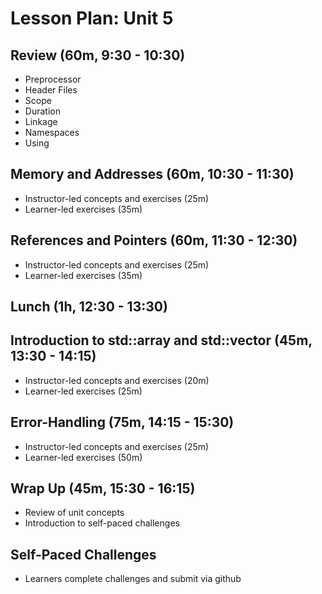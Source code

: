# Lesson Plan: Unit 5

## Review (60m, 9:30 - 10:30)
- Preprocessor
- Header Files
- Scope
- Duration
- Linkage
- Namespaces
- Using

## Memory and Addresses (60m, 10:30 - 11:30)
- Instructor-led concepts and exercises (25m)
- Learner-led exercises (35m)

## References and Pointers (60m, 11:30 - 12:30)
- Instructor-led concepts and exercises (25m)
- Learner-led exercises (35m)

## Lunch (1h, 12:30 - 13:30)

## Introduction to std::array and std::vector (45m, 13:30 - 14:15)
- Instructor-led concepts and exercises (20m)
- Learner-led exercises (25m)
  
## Error-Handling (75m, 14:15 - 15:30)
- Instructor-led concepts and exercises (25m)
- Learner-led exercises (50m)

## Wrap Up (45m, 15:30 - 16:15)
- Review of unit concepts
- Introduction to self-paced challenges

## Self-Paced Challenges
- Learners complete challenges and submit via github